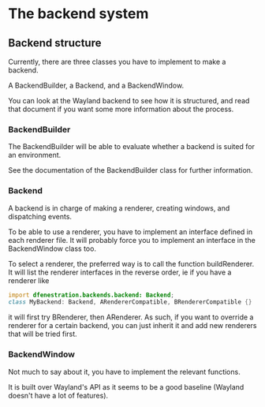# The backend system

## Backend structure

Currently, there are three classes you have to implement to make a backend.

A BackendBuilder, a Backend, and a BackendWindow.

You can look at the Wayland backend to see how it is structured, and read that
document if you want some more information about the process.

### BackendBuilder

The BackendBuilder will be able to evaluate whether a backend is suited for an
environment.

See the documentation of the BackendBuilder class for further information.

### Backend

A backend is in charge of making a renderer, creating windows, and dispatching events.

To be able to use a renderer, you have to implement an interface defined in each 
renderer file. It will probably force you to implement an interface in the
BackendWindow class too.

To select a renderer, the preferred way is to call the function buildRenderer. It will
list the renderer interfaces in the reverse order, ie if you have a renderer like

```d
import dfenestration.backends.backend: Backend;
class MyBackend: Backend, ARendererCompatible, BRendererCompatible {}
```

it will first try BRenderer, then ARenderer. As such, if you want to override a 
renderer for a certain backend, you can just inherit it and add new renderers that will
be tried first.

### BackendWindow

Not much to say about it, you have to implement the relevant functions.

It is built over Wayland's API as it seems to be a good baseline (Wayland doesn't have
a lot of features).
